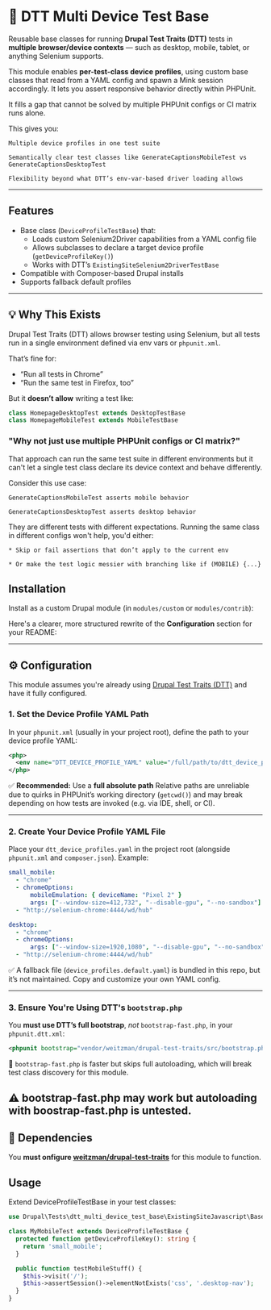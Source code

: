 # 🧪 DTT Multi Device Test Base

Reusable base classes for running **Drupal Test Traits (DTT)** tests in **multiple browser/device contexts** — such as desktop, mobile, tablet, or anything Selenium supports.

This module enables **per-test-class device profiles**, using custom base classes that read from a YAML config and spawn a Mink session accordingly.
It lets you assert responsive behavior directly within PHPUnit.

It fills a gap that cannot be solved by multiple PHPUnit configs or CI matrix runs alone.

This gives you:

    Multiple device profiles in one test suite

    Semantically clear test classes like GenerateCaptionsMobileTest vs GenerateCaptionsDesktopTest

    Flexibility beyond what DTT’s env-var-based driver loading allows

---

## Features

- Base class (`DeviceProfileTestBase`) that:
  - Loads custom Selenium2Driver capabilities from a YAML config file
  - Allows subclasses to declare a target device profile (`getDeviceProfileKey()`)
  - Works with DTT’s `ExistingSiteSelenium2DriverTestBase`
- Compatible with Composer-based Drupal installs
- Supports fallback default profiles

---

## 💡 Why This Exists

Drupal Test Traits (DTT) allows browser testing using Selenium, but all tests run in a single environment defined via env vars or `phpunit.xml`.

That’s fine for:

- “Run all tests in Chrome”
- “Run the same test in Firefox, too”

But it **doesn’t allow** writing a test like:

```php
class HomepageDesktopTest extends DesktopTestBase
class HomepageMobileTest extends MobileTestBase
```

### "Why not just use multiple PHPUnit configs or CI matrix?"

That approach can run the same test suite in different environments but it can't let a single test class declare its device context and behave differently.

Consider this use case:

    GenerateCaptionsMobileTest asserts mobile behavior

    GenerateCaptionsDesktopTest asserts desktop behavior

They are different tests with different expectations. Running the same class in different configs won't help, you'd either:

    * Skip or fail assertions that don’t apply to the current env

    * Or make the test logic messier with branching like if (MOBILE) {...}


## Installation

Install as a custom Drupal module (in `modules/custom` or `modules/contrib`):


Here's a clearer, more structured rewrite of the **Configuration** section for your README:

---

## ⚙️ Configuration

This module assumes you're already using [Drupal Test Traits (DTT)](https://github.com/weitzman/drupal-test-traits) and have it fully configured.

### 1. Set the Device Profile YAML Path

In your `phpunit.xml` (usually in your project root), define the path to your device profile YAML:

```xml
<php>
  <env name="DTT_DEVICE_PROFILE_YAML" value="/full/path/to/dtt_device_profiles.yaml"/>
</php>
```

✅ **Recommended:** Use a **full absolute path**
Relative paths are unreliable due to quirks in PHPUnit’s working directory (`getcwd()`) and may break depending on how tests are invoked (e.g. via IDE, shell, or CI).

---

### 2. Create Your Device Profile YAML File

Place your `dtt_device_profiles.yaml` in the project root (alongside `phpunit.xml` and `composer.json`). Example:

```yaml
small_mobile:
  - "chrome"
  - chromeOptions:
      mobileEmulation: { deviceName: "Pixel 2" }
      args: ["--window-size=412,732", "--disable-gpu", "--no-sandbox"]
  - "http://selenium-chrome:4444/wd/hub"

desktop:
  - "chrome"
  - chromeOptions:
      args: ["--window-size=1920,1080", "--disable-gpu", "--no-sandbox"]
  - "http://selenium-chrome:4444/wd/hub"
```

✅ A fallback file (`device_profiles.default.yaml`) is bundled in this repo, but it’s not maintained.
Copy and customize your own YAML config.

---

### 3. Ensure You're Using DTT's `bootstrap.php`

You **must use DTT’s full bootstrap**, *not* `bootstrap-fast.php`, in your `phpunit.dtt.xml`:

```xml
<phpunit bootstrap="vendor/weitzman/drupal-test-traits/src/bootstrap.php">
```

🚫 `bootstrap-fast.php` is faster but skips full autoloading, which will break test class discovery for this module.

⚠️ bootstrap-fast.php may work but autoloading with boostrap-fast.php is untested.
---

## 🧩 Dependencies

You **must onfigure [weitzman/drupal-test-traits](https://github.com/weitzman/drupal-test-traits)** for this module to function.

## Usage

Extend DeviceProfileTestBase in your test classes:

```php
use Drupal\Tests\dtt_multi_device_test_base\ExistingSiteJavascript\Base\DeviceProfileTestBase;

class MyMobileTest extends DeviceProfileTestBase {
  protected function getDeviceProfileKey(): string {
    return 'small_mobile';
  }

  public function testMobileStuff() {
    $this->visit('/');
    $this->assertSession()->elementNotExists('css', '.desktop-nav');
  }
}
```


